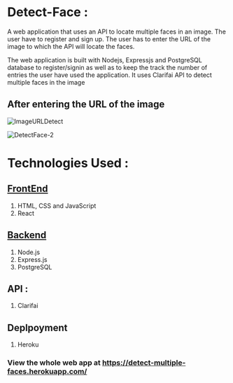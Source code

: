 # Detect-Face : 
A web application that uses an API to locate multiple faces in an image. 
The user have to register and sign up. The user has to enter the URL of the image to which the API will locate the faces.

The web application is built with Nodejs, Expressjs and PostgreSQL database to register/signin as well as to keep the track the number of entries the user have used the application. It uses Clarifai API to detect multiple faces in the image

## After entering the URL of the image

![ImageURLDetect](https://user-images.githubusercontent.com/77842816/113438986-4f3cd200-9407-11eb-9e5a-fa6fdf502278.jpg)

![DetectFace-2](https://user-images.githubusercontent.com/77842816/113439074-71365480-9407-11eb-951e-11af4967d19c.jpg)


# Technologies Used :
## [FrontEnd](https://github.com/Lmath2001/DetectFace-frontend)
1. HTML, CSS and JavaScript
2. React

## [Backend](https://github.com/Lmath2001/DetectFace-backend)
1. Node.js
2. Express.js
3. PostgreSQL

## API :
1. Clarifai

## Deplpoyment  
1. Heroku

### View the whole web app at https://detect-multiple-faces.herokuapp.com/

